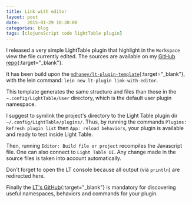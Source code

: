 ```yaml
---
title: Link with editor
layout: post
date:   2015-01-29 10:30:00
categories: blog
tags: [clojureScript code lightTable plugin]
---
```


I released a very simple LightTable plugin that
highlight in the `Workspace` view the file currently edited.
The sources are available on my [GitHub repo]{:target="_blank"}.

It has been build upon the [`mdhaney/lt-plugin-template`]{:target="_blank"},
with the lein command:
`lein new lt-plugin link-with-editor`.

This template generates the same structure and files
than those in the `~.config/LightTable/User` directory,
which is the default user plugin namespace.

I suggest to symlink the project's directory
to the Light Table plugin dir `~/.config/LightTable/plugins/`.
Thus, by running the commands `Plugins: Refresh plugin list`
then `App: reload behaviors`,
your plugin is available and ready to test inside Light Table.

Then, running `Editor: Build file or project` recompiles the Javascript file.
One can also connect to `Light Table UI`.
Any change made in the source files is taken into account automatically.

Don't forget to open the LT console because
all output (via `println`) are redirected here.

Finally the [LT's GitHub]{:target="_blank"} is mandatory
for discovering useful namespaces, behaviors and commands for your plugin.

[GitHub repo]: https://github.com/obarbeau/lt-link-with-editor
[`mdhaney/lt-plugin-template`]: https://github.com/mdhaney/lt-plugin-template
[LT's GitHub]: https://github.com/LightTable/LightTable/tree/master/src/lt
